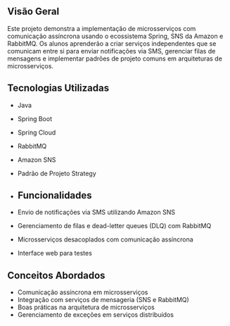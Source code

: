 ## Visão Geral
Este projeto demonstra a implementação de microsserviços com comunicação assíncrona usando o ecossistema Spring, SNS da Amazon e RabbitMQ. Os alunos aprenderão a criar serviços independentes que se comunicam entre si para enviar notificações via SMS, gerenciar filas de mensagens e implementar padrões de projeto comuns em arquiteturas de microsserviços.

## Tecnologias Utilizadas
- Java
- Spring Boot
- Spring Cloud
- RabbitMQ
- Amazon SNS
- Padrão de Projeto Strategy

- ## Funcionalidades
- Envio de notificações via SMS utilizando Amazon SNS
- Gerenciamento de filas e dead-letter queues (DLQ) com RabbitMQ
- Microsserviços desacoplados com comunicação assíncrona
- Interface web para testes

## Conceitos Abordados
- Comunicação assíncrona em microsserviços
- Integração com serviços de mensageria (SNS e RabbitMQ)
- Boas práticas na arquitetura de microsserviços
- Gerenciamento de exceções em serviços distribuídos

